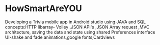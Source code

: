 # HowSmartAreYOU
Developing a  Trivia mobile app in Android studio using JAVA and SQL
concepts:HTTP libarray- Volley ,JSON API's ,JSON Array request ,MVC architecture, saving the data and state using shared Preferences interface
UI-shake and fade animations,google fonts,Cardviews


